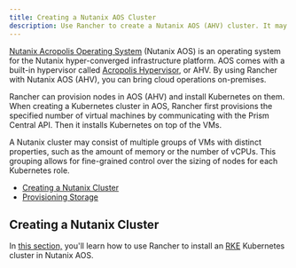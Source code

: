 ```yaml
---
title: Creating a Nutanix AOS Cluster
description: Use Rancher to create a Nutanix AOS (AHV) cluster. It may consist of groups of VMs with distinct properties which allow for fine-grained control over the sizing of nodes.
---
```


<head>
  <link rel="canonical" href="https://ranchermanager.docs.rancher.com/how-to-guides/new-user-guides/launch-kubernetes-with-rancher/use-new-nodes-in-an-infra-provider/nutanix"/>
</head>

[Nutanix Acropolis Operating System](https://www.nutanix.com/products/acropolis) (Nutanix AOS) is an operating system for the Nutanix hyper-converged infrastructure platform. AOS comes with a built-in hypervisor called [Acropolis Hypervisor](https://www.nutanix.com/products/ahv), or AHV. By using Rancher with Nutanix AOS (AHV), you can bring cloud operations on-premises.

Rancher can provision nodes in AOS (AHV) and install Kubernetes on them. When creating a Kubernetes cluster in AOS, Rancher first provisions the specified number of virtual machines by communicating with the Prism Central API. Then it installs Kubernetes on top of the VMs.

A Nutanix cluster may consist of multiple groups of VMs with distinct properties, such as the amount of memory or the number of vCPUs. This grouping allows for fine-grained control over the sizing of nodes for each Kubernetes role.

- [Creating a Nutanix Cluster](../../../../../docs/how-to-guides/new-user-guides/launch-kubernetes-with-rancher/use-new-nodes-in-an-infra-provider/nutanix/provision-kubernetes-clusters-in-aos.md#creating-a-nutanix-aos-cluster)
- [Provisioning Storage](../../../../../docs/how-to-guides/new-user-guides/launch-kubernetes-with-rancher/use-new-nodes-in-an-infra-provider/nutanix/provision-kubernetes-clusters-in-aos.md)

## Creating a Nutanix Cluster

In [this section,](../../../../../docs/how-to-guides/new-user-guides/launch-kubernetes-with-rancher/use-new-nodes-in-an-infra-provider/nutanix/provision-kubernetes-clusters-in-aos.md) you'll learn how to use Rancher to install an [RKE](https://rancher.com/docs/rke/latest/en/) Kubernetes cluster in Nutanix AOS.
